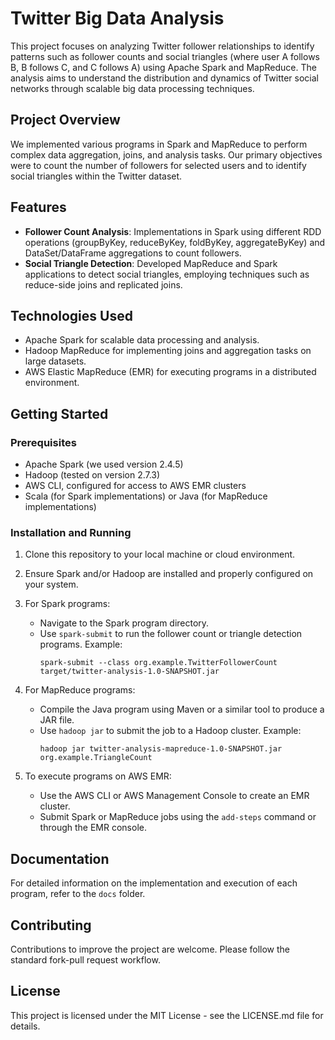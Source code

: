 # Twitter Big Data Analysis

This project focuses on analyzing Twitter follower relationships to identify patterns such as follower counts and social triangles (where user A follows B, B follows C, and C follows A) using Apache Spark and MapReduce. The analysis aims to understand the distribution and dynamics of Twitter social networks through scalable big data processing techniques.

## Project Overview

We implemented various programs in Spark and MapReduce to perform complex data aggregation, joins, and analysis tasks. Our primary objectives were to count the number of followers for selected users and to identify social triangles within the Twitter dataset.

## Features

- **Follower Count Analysis**: Implementations in Spark using different RDD operations (groupByKey, reduceByKey, foldByKey, aggregateByKey) and DataSet/DataFrame aggregations to count followers.
- **Social Triangle Detection**: Developed MapReduce and Spark applications to detect social triangles, employing techniques such as reduce-side joins and replicated joins.

## Technologies Used

- Apache Spark for scalable data processing and analysis.
- Hadoop MapReduce for implementing joins and aggregation tasks on large datasets.
- AWS Elastic MapReduce (EMR) for executing programs in a distributed environment.

## Getting Started

### Prerequisites

- Apache Spark (we used version 2.4.5)
- Hadoop (tested on version 2.7.3)
- AWS CLI, configured for access to AWS EMR clusters
- Scala (for Spark implementations) or Java (for MapReduce implementations)

### Installation and Running

1. Clone this repository to your local machine or cloud environment.

2. Ensure Spark and/or Hadoop are installed and properly configured on your system.

3. For Spark programs:
   - Navigate to the Spark program directory.
   - Use `spark-submit` to run the follower count or triangle detection programs. Example:
     ```
     spark-submit --class org.example.TwitterFollowerCount target/twitter-analysis-1.0-SNAPSHOT.jar
     ```

4. For MapReduce programs:
   - Compile the Java program using Maven or a similar tool to produce a JAR file.
   - Use `hadoop jar` to submit the job to a Hadoop cluster. Example:
     ```
     hadoop jar twitter-analysis-mapreduce-1.0-SNAPSHOT.jar org.example.TriangleCount
     ```

5. To execute programs on AWS EMR:
   - Use the AWS CLI or AWS Management Console to create an EMR cluster.
   - Submit Spark or MapReduce jobs using the `add-steps` command or through the EMR console.

## Documentation

For detailed information on the implementation and execution of each program, refer to the `docs` folder.

## Contributing

Contributions to improve the project are welcome. Please follow the standard fork-pull request workflow.

## License

This project is licensed under the MIT License - see the LICENSE.md file for details.
